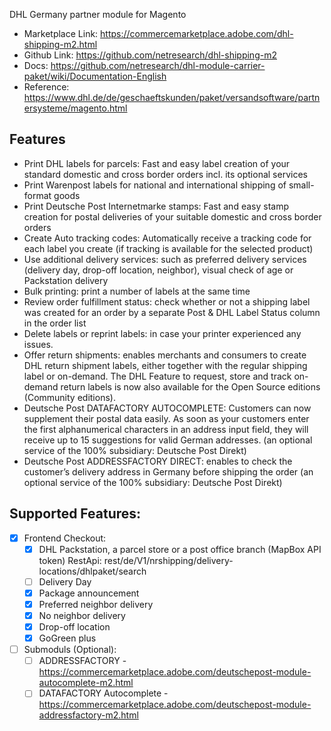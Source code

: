 DHL Germany partner module for Magento

- Marketplace Link: https://commercemarketplace.adobe.com/dhl-shipping-m2.html
- Github Link: https://github.com/netresearch/dhl-shipping-m2
- Docs: https://github.com/netresearch/dhl-module-carrier-paket/wiki/Documentation-English
- Reference: https://www.dhl.de/de/geschaeftskunden/paket/versandsoftware/partnersysteme/magento.html

## Features
- Print DHL labels for parcels: Fast and easy label creation of your standard domestic and cross border orders incl. its optional services
- Print Warenpost labels for national and international shipping of small-format goods
- Print Deutsche Post Internetmarke stamps: Fast and easy stamp creation for postal deliveries of your suitable domestic and cross border orders
- Create Auto tracking codes: Automatically receive a tracking code for each label you create (if tracking is available for the selected product)
- Use additional delivery services: such as preferred delivery services (delivery day, drop-off location, neighbor), visual check of age or Packstation delivery 
- Bulk printing: print a number of labels at the same time
- Review order fulfillment status: check whether or not a shipping label was created for an order by a separate Post & DHL Label Status column in the order list
- Delete labels or reprint labels: in case your printer experienced any issues.
- Offer return shipments: enables merchants and consumers to create DHL return shipment labels, either together with the regular shipping label or on-demand. The DHL Feature to request, store and track on-demand return labels is now also available for the Open Source editions (Community editions).
- Deutsche Post DATAFACTORY AUTOCOMPLETE: Customers can now supplement their postal data easily. As soon as your customers enter the first alphanumerical characters in an address input field, they will receive up to 15 suggestions for valid German addresses. (an optional service of the 100% subsidiary: Deutsche Post Direkt)
- Deutsche Post ADDRESSFACTORY DIRECT: enables to check the customer’s delivery address in Germany before shipping the order (an optional service of the 100% subsidiary: Deutsche Post Direkt)

## Supported Features: 
- [X] Frontend Checkout:
    - [X] DHL Packstation, a parcel store or a post office branch (MapBox API token)
          RestApi: rest/de/V1/nrshipping/delivery-locations/dhlpaket/search
    - [ ] Delivery Day
    - [X] Package announcement
    - [X] Preferred neighbor delivery
    - [X] No neighbor delivery
    - [X] Drop-off location
    - [X] GoGreen plus
- [ ] Submoduls (Optional):
    - [ ] ADDRESSFACTORY - https://commercemarketplace.adobe.com/deutschepost-module-autocomplete-m2.html
    - [ ] DATAFACTORY Autocomplete - https://commercemarketplace.adobe.com/deutschepost-module-addressfactory-m2.html
